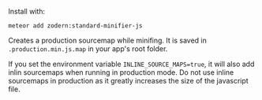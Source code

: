 Install with:
```
meteor add zodern:standard-minifier-js
```

Creates a production sourcemap while minifing. It is saved in `.production.min.js.map` in your app's root folder.

If you set the environment variable `INLINE_SOURCE_MAPS=true`, it will also add inlin sourcemaps when running in production mode. Do not use inline sourcemaps in production as it greatly increases the size of the javascript file.
